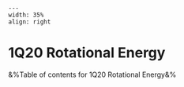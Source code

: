 
```{figure} /figures/busy.png
---
width: 35%
align: right
```
# 1Q20 Rotational Energy

&%Table of contents for 1Q20 Rotational Energy&%